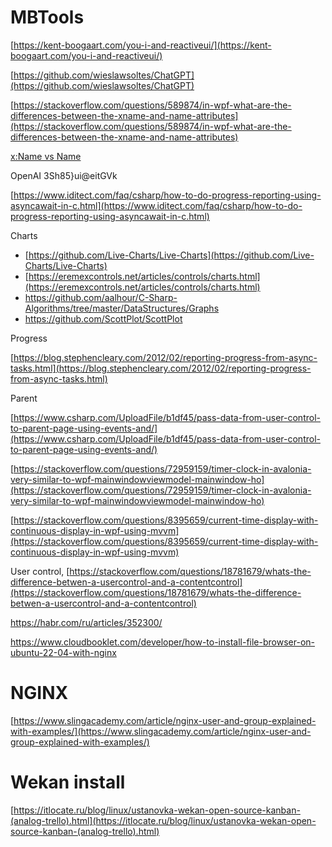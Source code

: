 # MBTools
[https://kent-boogaart.com/you-i-and-reactiveui/](https://kent-boogaart.com/you-i-and-reactiveui/)

[https://github.com/wieslawsoltes/ChatGPT](https://github.com/wieslawsoltes/ChatGPT)

[https://stackoverflow.com/questions/589874/in-wpf-what-are-the-differences-between-the-xname-and-name-attributes](https://stackoverflow.com/questions/589874/in-wpf-what-are-the-differences-between-the-xname-and-name-attributes)

[x:Name vs Name](https://stackoverflow.com/questions/589874/in-wpf-what-are-the-differences-between-the-xname-and-name-attributes "Title")

OpenAI
3Sh85}ui@eitGVk

[https://www.iditect.com/faq/csharp/how-to-do-progress-reporting-using-asyncawait-in-c.html](https://www.iditect.com/faq/csharp/how-to-do-progress-reporting-using-asyncawait-in-c.html)


Charts
- [https://github.com/Live-Charts/Live-Charts](https://github.com/Live-Charts/Live-Charts)
- [https://eremexcontrols.net/articles/controls/charts.html](https://eremexcontrols.net/articles/controls/charts.html)
- https://github.com/aalhour/C-Sharp-Algorithms/tree/master/DataStructures/Graphs
- https://github.com/ScottPlot/ScottPlot

Progress

[https://blog.stephencleary.com/2012/02/reporting-progress-from-async-tasks.html](https://blog.stephencleary.com/2012/02/reporting-progress-from-async-tasks.html)

Parent

[https://www.csharp.com/UploadFile/b1df45/pass-data-from-user-control-to-parent-page-using-events-and/](https://www.csharp.com/UploadFile/b1df45/pass-data-from-user-control-to-parent-page-using-events-and/)


[https://stackoverflow.com/questions/72959159/timer-clock-in-avalonia-very-similar-to-wpf-mainwindowviewmodel-mainwindow-ho](https://stackoverflow.com/questions/72959159/timer-clock-in-avalonia-very-similar-to-wpf-mainwindowviewmodel-mainwindow-ho)

[https://stackoverflow.com/questions/8395659/current-time-display-with-continuous-display-in-wpf-using-mvvm](https://stackoverflow.com/questions/8395659/current-time-display-with-continuous-display-in-wpf-using-mvvm)

User control, 
[https://stackoverflow.com/questions/18781679/whats-the-difference-betwen-a-usercontrol-and-a-contentcontrol](https://stackoverflow.com/questions/18781679/whats-the-difference-betwen-a-usercontrol-and-a-contentcontrol)


https://habr.com/ru/articles/352300/


https://www.cloudbooklet.com/developer/how-to-install-file-browser-on-ubuntu-22-04-with-nginx

# NGINX

[https://www.slingacademy.com/article/nginx-user-and-group-explained-with-examples/](https://www.slingacademy.com/article/nginx-user-and-group-explained-with-examples/)

# Wekan install 

[https://itlocate.ru/blog/linux/ustanovka-wekan-open-source-kanban-(analog-trello).html](https://itlocate.ru/blog/linux/ustanovka-wekan-open-source-kanban-(analog-trello).html)


